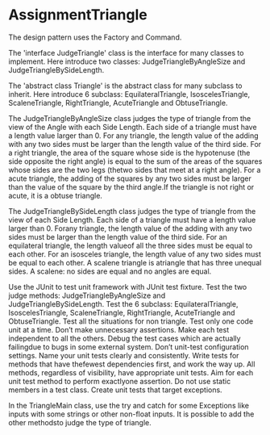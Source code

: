 # AssignmentTriangle
The design pattern uses the Factory and Command.

The 'interface JudgeTriangle' class is the interface for many classes to implement. Here introduce two classes: JudgeTriangleByAngleSize and JudgeTriangleBySideLength.

The 'abstract class Triangle' is the abstract class for many subclass to inherit. Here introduce 6 subclass: EquilateralTriangle, IsoscelesTriangle, ScaleneTriangle, RightTriangle, AcuteTriangle and ObtuseTriangle. 

The JudgeTriangleByAngleSize class judges the type of triangle from the view of the Angle with each Side Length. Each side of a triangle must have a length value larger than 0. For any triangle, the length value of the adding with any two sides must be larger than the length value of the third side. For a right triangle, the area of the square whose side is the hypotenuse (the side opposite the right angle) is equal to the sum of the areas of the squares whose sides are the two legs (thetwo sides that meet at a right angle). For a acute triangle, the adding of the squares by any two sides must be larger than the value of the square by the third angle.If the triangle is not right or acute, it is a obtuse triangle.

The JudgeTriangleBySideLength class judges the type of triangle from the view of each Side Length. Each side of a triangle must have a length value larger than 0. Forany triangle, the length value of the adding with any two sides must be larger than the length value of the third side. For an equilateral triangle, the length valueof all the three sides must be equal to each other. For an isosceles triangle, the length value of any two sides must be equal to each other. A scalene triangle is atriangle that has three unequal sides. A scalene: no sides are equal and no angles are equal.

Use the JUnit to test unit framework with JUnit test fixture. Test the two judge methods: JudgeTriangleByAngleSize and JudgeTriangleBySideLength. Test the 6 subclass: EquilateralTriangle, IsoscelesTriangle, ScaleneTriangle, RightTriangle, AcuteTriangle and ObtuseTriangle. Test all the situations for non triangle.
Test only one code unit at a time. Don’t make unnecessary assertions. Make each test independent to all the others. Debug the test cases which are actually failingdue to bugs in some external system. Don’t unit-test configuration settings. Name your unit tests clearly and consistently. Write tests for methods that have thefewest dependencies first, and work the way up. All methods, regardless of visibility, have appropriate unit tests. Aim for each unit test method to perform exactlyone assertion. Do not use static members in a test class. Create unit tests that target exceptions. 
 

In the TriangleMain class, use the try and catch for some Exceptions like inputs with some strings or other non-float inputs. It is possible to add the other methodsto judge the type of triangle.

  

